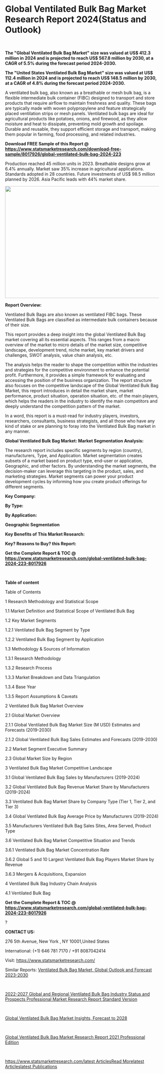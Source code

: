 <h1>Global Ventilated Bulk Bag Market Research Report 2024(Status and Outlook)</h1><br/><p><strong>The "Global Ventilated Bulk Bag Market" size was valued at US$ 412.3 million in 2024 and is projected to reach US$ 567.8 million by 2030, at a <strong>CAGR</strong> of 5.5% during the forecast period 2024-2030.</strong></p>
 
 
 
 <p><strong>The "United States Ventilated Bulk Bag Market" size was valued at US$ 112.4 million in 2024 and is projected to reach US$ 148.5 million by 2030, at a <strong>CAGR</strong> of 4.8% during the forecast period 2024-2030.</strong></p>
 
 
 
 <p>A ventilated bulk bag, also known as a breathable or mesh bulk bag, is a flexible intermediate bulk container (FIBC) designed to transport and store products that require airflow to maintain freshness and quality. These bags are typically made with woven polypropylene and feature strategically placed ventilation strips or mesh panels. Ventilated bulk bags are ideal for agricultural products like potatoes, onions, and firewood, as they allow moisture and heat to dissipate, preventing mold growth and spoilage. Durable and reusable, they support efficient storage and transport, making them popular in farming, food processing, and related industries.</p>
 
 
 
 <p><strong>Download FREE Sample of this Report @ <a href="https://www.statsmarketresearch.com/download-free-sample/8017926/global-ventilated-bulk-bag-2024-223">https://www.statsmarketresearch.com/download-free-sample/8017926/global-ventilated-bulk-bag-2024-223</a></strong></p>
 
 
 
 <p>Production reached 45 million units in 2023. Breathable designs grow at 6.4% annually. Market saw 35% increase in agricultural applications. Standards adopted in 28 countries. Future investments of US$ 98.5 million planned by 2026. Asia Pacific leads with 44% market share.</p>
 
 
 
 <p><img alt="" src="https://www.24marketreports.com/assets/report-images/GlobalVentilatedBulkBagMarket.png" style="height:366px; width:731px" /></p>
 
 
 
 <p><strong>Report Overview:</strong></p>
 
 
 
 <p>Ventilated Bulk Bags are also known as ventilated FIBC bags. These Ventilated Bulk Bags are classified as intermediate bulk containers because of their size.</p>
 
 
 
 <p>This report provides a deep insight into the global Ventilated Bulk Bag market covering all its essential aspects. This ranges from a macro overview of the market to micro details of the market size, competitive landscape, development trend, niche market, key market drivers and challenges, SWOT analysis, value chain analysis, etc.</p>
 
 
 
 <p>The analysis helps the reader to shape the competition within the industries and strategies for the competitive environment to enhance the potential profit. Furthermore, it provides a simple framework for evaluating and accessing the position of the business organization. The report structure also focuses on the competitive landscape of the Global Ventilated Bulk Bag Market, this report introduces in detail the market share, market performance, product situation, operation situation, etc. of the main players, which helps the readers in the industry to identify the main competitors and deeply understand the competition pattern of the market.</p>
 
 
 
 <p>In a word, this report is a must-read for industry players, investors, researchers, consultants, business strategists, and all those who have any kind of stake or are planning to foray into the Ventilated Bulk Bag market in any manner.</p>
 
 
 
 <p><strong>Global Ventilated Bulk Bag Market: Market Segmentation Analysis:</strong></p>
 
 
 
 <p>The research report includes specific segments by region (country), manufacturers, Type, and Application. Market segmentation creates subsets of a market based on product type, end-user or application, Geographic, and other factors. By understanding the market segments, the decision-maker can leverage this targeting in the product, sales, and marketing strategies. Market segments can power your product development cycles by informing how you create product offerings for different segments.</p>
 
 
 
 <p><strong>Key Company:</strong></p>
 
 
 
 <p><strong>By Type:</strong></p>
 
 
 
 <p><strong><strong>By Application</strong>:</strong></p>
 
 
 
 <p><strong>Geographic Segmentation</strong></p>
 
 
 
 <p><strong>Key Benefits of This Market Research:</strong></p>
 
 
 
 <p><strong>Key? <strong>Reasons to Buy</strong>? this Report:</strong></p>
 
 
 
 <div><b>Get the Complete Report & TOC @ <a href="https://www.statsmarketresearch.com/global-ventilated-bulk-bag-2024-223-8017926">https://www.statsmarketresearch.com/global-ventilated-bulk-bag-2024-223-8017926</a></b></div>
 
 
 
 <p><br />
 
 <b>Table of content</b></p>
 
 
 
 <p>Table of Contents<br />
 
 1 Research Methodology and Statistical Scope<br />
 
 1.1 Market Definition and Statistical Scope of Ventilated Bulk Bag<br />
 
 1.2 Key Market Segments<br />
 
 1.2.1 Ventilated Bulk Bag Segment by Type<br />
 
 1.2.2 Ventilated Bulk Bag Segment by Application<br />
 
 1.3 Methodology & Sources of Information<br />
 
 1.3.1 Research Methodology<br />
 
 1.3.2 Research Process<br />
 
 1.3.3 Market Breakdown and Data Triangulation<br />
 
 1.3.4 Base Year<br />
 
 1.3.5 Report Assumptions & Caveats<br />
 
 2 Ventilated Bulk Bag Market Overview<br />
 
 2.1 Global Market Overview<br />
 
 2.1.1 Global Ventilated Bulk Bag Market Size (M USD) Estimates and Forecasts (2019-2030)<br />
 
 2.1.2 Global Ventilated Bulk Bag Sales Estimates and Forecasts (2019-2030)<br />
 
 2.2 Market Segment Executive Summary<br />
 
 2.3 Global Market Size by Region<br />
 
 3 Ventilated Bulk Bag Market Competitive Landscape<br />
 
 3.1 Global Ventilated Bulk Bag Sales by Manufacturers (2019-2024)<br />
 
 3.2 Global Ventilated Bulk Bag Revenue Market Share by Manufacturers (2019-2024)<br />
 
 3.3 Ventilated Bulk Bag Market Share by Company Type (Tier 1, Tier 2, and Tier 3)<br />
 
 3.4 Global Ventilated Bulk Bag Average Price by Manufacturers (2019-2024)<br />
 
 3.5 Manufacturers Ventilated Bulk Bag Sales Sites, Area Served, Product Type<br />
 
 3.6 Ventilated Bulk Bag Market Competitive Situation and Trends<br />
 
 3.6.1 Ventilated Bulk Bag Market Concentration Rate<br />
 
 3.6.2 Global 5 and 10 Largest Ventilated Bulk Bag Players Market Share by Revenue<br />
 
 3.6.3 Mergers & Acquisitions, Expansion<br />
 
 4 Ventilated Bulk Bag Industry Chain Analysis<br />
 
 4.1 Ventilated Bulk Bag</p>
 
 
 
 <div><b>Get the Complete Report & TOC @ <a href="https://www.statsmarketresearch.com/global-ventilated-bulk-bag-2024-223-8017926">https://www.statsmarketresearch.com/global-ventilated-bulk-bag-2024-223-8017926</a></b></div>
 
 
 
 <p>? </p>
 
 
 
 <p><b>CONTACT US:</b><br />
 
 276 5th Avenue, New York , NY 10001,United States<br />
 
 International: (+1) 646 781 7170 / +91 8087042414<br />
 
 Visit: <a href="https://www.statsmarketresearch.com/">https://www.statsmarketresearch.com/</a><br />
 
 Similar Reports: <a href="https://www.statsmarketresearch.com/global-ventilated-bulk-bag-2024-223-8017926">Ventilated Bulk Bag Market, Global Outlook and Forecast 2023-2030</a><br />
 
 <br />
 
 <a href="https://www.statsmarketresearch.com/global-ventilated-bulk-bag-2024-223-8017926">2022-2027 Global and Regional Ventilated Bulk Bag Industry Status and Prospects Professional Market Research Report Standard Version</a><br />
 
 <br />
 
 <a href="https://www.statsmarketresearch.com/global-ventilated-bulk-bag-2024-223-8017926">Global Ventilated Bulk Bag Market Insights, Forecast to 2028</a><br />
 
 <br />
 
 <a href="https://www.statsmarketresearch.com/global-ventilated-bulk-bag-2024-223-8017926">Global Ventilated Bulk Bag Market Research Report 2021 Professional Edition</a><br />
 
 <br />
 
 <a href="https://gyeongbokgung.com">https://www.statsmarketresearch.com/</a><a href="https://hallyeomaritime.com">latest Articles</a><a href="https://jingwansa.com">Read More</a><a href="https://nguoiviet.jp/">latest Articles</a><a href="https://www.intelmarketresearch.com/">latest Publications</a></p>